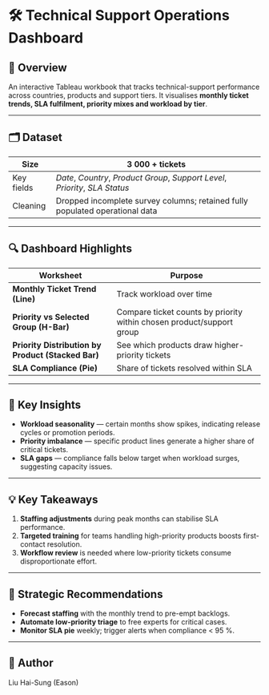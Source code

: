 # 🛠️ Technical Support Operations Dashboard  

## 📌 Overview  
An interactive Tableau workbook that tracks technical-support performance across countries, products and support tiers. It visualises **monthly ticket trends, SLA fulfilment, priority mixes and workload by tier**.

---

## 🗂️ Dataset  
| Size | 3 000 + tickets |
| ---- | --------------- |
| Key fields | *Date*, *Country*, *Product Group*, *Support Level*, *Priority*, *SLA Status* |
| Cleaning | Dropped incomplete survey columns; retained fully populated operational data |  

---

## 🔍 Dashboard Highlights  
| Worksheet | Purpose |
|-----------|---------|
| **Monthly Ticket Trend (Line)** | Track workload over time |
| **Priority vs Selected Group (H-Bar)** | Compare ticket counts by priority within chosen product/support group |
| **Priority Distribution by Product (Stacked Bar)** | See which products draw higher-priority tickets |
| **SLA Compliance (Pie)** | Share of tickets resolved within SLA |  

---

## 🚀 Key Insights  
- **Workload seasonality** — certain months show spikes, indicating release cycles or promotion periods.  
- **Priority imbalance** — specific product lines generate a higher share of critical tickets.  
- **SLA gaps** — compliance falls below target when workload surges, suggesting capacity issues.
---

## 💡 Key Takeaways  
1. **Staffing adjustments** during peak months can stabilise SLA performance.  
2. **Targeted training** for teams handling high-priority products boosts first-contact resolution.  
3. **Workflow review** is needed where low-priority tickets consume disproportionate effort.  

---

## 🎯 Strategic Recommendations  
- **Forecast staffing** with the monthly trend to pre-empt backlogs.  
- **Automate low-priority triage** to free experts for critical cases.  
- **Monitor SLA pie** weekly; trigger alerts when compliance < 95 %.  

---

## 👤 Author  
Liu Hai-Sung (Eason)
